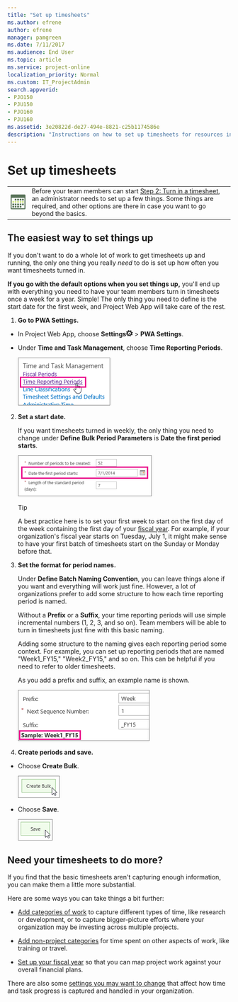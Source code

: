 ```yaml
---
title: "Set up timesheets"
ms.author: efrene
author: efrene
manager: pamgreen
ms.date: 7/11/2017
ms.audience: End User
ms.topic: article
ms.service: project-online
localization_priority: Normal
ms.custom: IT_ProjectAdmin
search.appverid:
- PJO150
- PJU150
- PJO160
- PJU160
ms.assetid: 3e20822d-de27-494e-8821-c25b1174586e
description: "Instructions on how to set up timesheets for resources in Project Web App."
---
```


# Set up timesheets

|||
|:-----|:-----|
|![Time Reporting Period](media/d99055d1-f683-45c1-a532-4f8d8f2cc29e.png)|Before your team members can start [Step 2: Turn in a timesheet](https://support.office.com/article/f49a8e4a-29d2-4601-ac5a-437c232c31f1), an administrator needs to set up a few things. Some things are required, and other options are there in case you want to go beyond the basics. |
   
## The easiest way to set things up
<a name="__top"> </a>

If you don't want to do a whole lot of work to get timesheets up and running, the only one thing you really *need*  to do is set up how often you want timesheets turned in. 
  
 **If you go with the default options when you set things up,** you'll end up with everything you need to have your team members turn in timesheets once a week for a year. Simple! The only thing you need to define is the start date for the first week, and Project Web App will take care of the rest. 
  
1. **Go to **PWA Settings**.**
    
  - In Project Web App, choose **Settings**![Settings icon](media/22ecb306-849a-4d04-8885-fe49ec9df8ce.png) \> **PWA Settings**.
    
  - Under **Time and Task Management**, choose **Time Reporting Periods**.
    
    ![Time Reporting Periods](media/8dff6816-d38c-4d88-936b-df51e106a594.png)
  
2. **Set a start date.**
    
    If you want timesheets turned in weekly, the only thing you need to change under **Define Bulk Period Parameters** is **Date the first period starts**.
    
    ![Date the first period starts](media/50372cdb-c719-4277-b9e8-cd15ee9a2159.png)
  
    > [!TIP]
    > A best practice here is to set your first week to start on the first day of the week containing the first day of your [fiscal year](set-up-your-fiscal-year.md). For example, if your organization's fiscal year starts on Tuesday, July 1, it might make sense to have your first batch of timesheets start on the Sunday or Monday before that. 
  
3. **Set the format for period names.**
    
    Under **Define Batch Naming Convention**, you can leave things alone if you want and everything will work just fine. However, a lot of organizations prefer to add some structure to how each time reporting period is named.
    
    Without a **Prefix** or a **Suffix**, your time reporting periods will use simple incremental numbers (1, 2, 3, and so on). Team members will be able to turn in timesheets just fine with this basic naming.
    
    Adding some structure to the naming gives each reporting period some context. For example, you can set up reporting periods that are named "Week1_FY15," "Week2_FY15," and so on. This can be helpful if you need to refer to older timesheets.
    
    As you add a prefix and suffix, an example name is shown.
    
    ![Prefix and Suffix](media/64c5a4fd-98eb-4161-a1bf-3e1992e7d6c0.png)
  
4. **Create periods and save.**
    
  - Choose **Create Bulk**.
    
    ![Create Bulk](media/d934532b-f30b-480e-8d96-a88e6f78fded.png)
  
  - Choose **Save**.
    
    ![Save](media/83ba3601-24f5-4d9e-87d9-9279cdf10c93.png)
  
## Need your timesheets to do more?
<a name="__top"> </a>

If you find that the basic timesheets aren't capturing enough information, you can make them a little more substantial.
  
Here are some ways you can take things a bit further:
  
- [Add categories of work](set-up-categories-for-timesheet-rows.md) to capture different types of time, like research or development, or to capture bigger-picture efforts where your organization may be investing across multiple projects. 
    
- [Add non-project categories](set-up-vacation-sick-leave-and-other-non-project-work-categories.md) for time spent on other aspects of work, like training or travel. 
    
- [Set up your fiscal year](set-up-your-fiscal-year.md) so that you can map project work against your overall financial plans. 
    
There are also some [settings you may want to change](set-up-how-time-and-task-progress-are-captured.md) that affect how time and task progress is captured and handled in your organization. 
  

